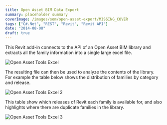 ```yaml
---
title: Open Asset BIM Data Export
summary: placeholder summary
coverImage: /images/som/open-asset-export/MISSING_COVER
tags: ["C#.Net", "REST", "Revit", "Revit API"]
date: "2014-08-08"
draft: true
---
```


This Revit add-in connects to the API of an Open Asset BIM library and extracts all the family information into a single large excel file.

![Open Asset Tools Excel](Open-Asset-Tools-Excel.png)

The resulting file can then be used to analyze the contents of the library. For example the table below shows the distribution of families by category and release.

![Open Asset Tools Excel 2](Open-Asset-Tools-Excel-2.png)

This table show which releases of Revit each family is available for, and also highlights where there are duplicate families in the library.

![Open Asset Tools Excel 3](Open-Asset-Tools-Excel-3.png)

